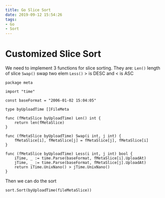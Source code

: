 ```yaml
---
title: Go Slice Sort
date: 2019-09-12 15:54:26
tags:
- Go
- Sort
---
```


# Customized Slice Sort

We need to implement 3 functions for slice sorting. They are: 
`Len()` length of slice
`Swap()` swap two elem
`Less()` > is DESC and < is ASC

```
package meta

import "time"

const baseFormat = "2006-01-02 15:04:05"

type byUploadTime []FileMeta

func (fMetaSlice byUploadTime) Len() int {
	return len(fMetaSlice)
}

func (fMetaSlice byUploadTime) Swap(i int, j int) {
	fMetaSlice[i], fMetaSlice[j] = fMetaSlice[j], fMetaSlice[i]
}

func (fMetaSlice byUploadTime) Less(i int, j int) bool {
	iTime, _ := time.Parse(baseFormat, fMetaSlice[i].UploadAt)
	jTime, _ := time.Parse(baseFormat, fMetaSlice[j].UploadAt)
	return iTime.UnixNano() > jTime.UnixNano()
}

```

Then we can do the sort
```
sort.Sort(byUploadTime(fileMetaSlice))
```
